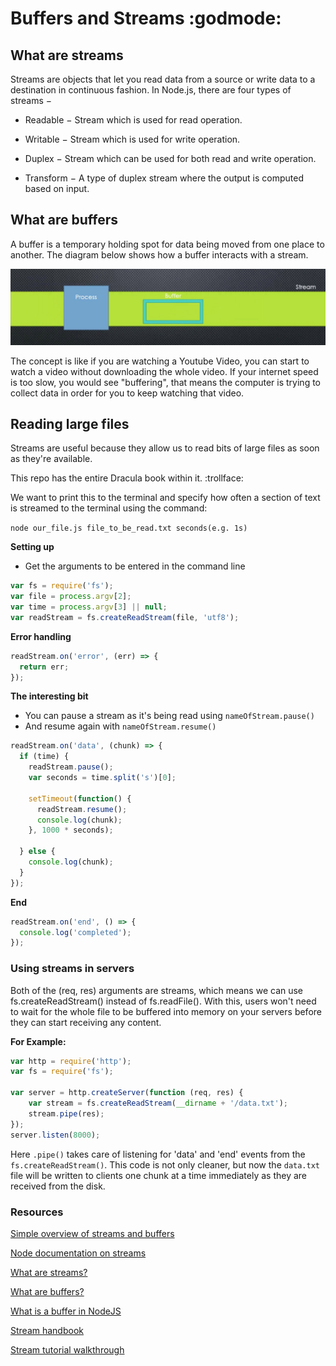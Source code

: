 # Buffers and Streams :godmode:

## What are streams

Streams are objects that let you read data from a source or write data to a destination in continuous fashion. In Node.js, there are four types of streams −

- Readable − Stream which is used for read operation.

- Writable − Stream which is used for write operation.

- Duplex − Stream which can be used for both read and write operation.

- Transform − A type of duplex stream where the output is computed based on input.

## What are buffers

A buffer is a temporary holding spot for data being moved from one place to another. The diagram below shows how a buffer interacts with a stream.

![Diagram of a buffer](buffer.png)

The concept is like if you are watching a Youtube Video, you can start to watch a video without downloading the whole video. If your internet speed is too slow, you would see "buffering", that means the computer is trying to collect data in order for you to keep watching that video.

## Reading large files

Streams are useful because they allow us to read bits of large files as soon as they're available.

This repo has the entire Dracula book within it. :trollface:

We want to print this to the terminal and specify how often a section of text is streamed to the terminal using the command:

`
node our_file.js file_to_be_read.txt seconds(e.g. 1s)
`

**Setting up**
* Get the arguments to be entered in the command line

```javascript
var fs = require('fs');
var file = process.argv[2];
var time = process.argv[3] || null;
var readStream = fs.createReadStream(file, 'utf8');
```

**Error handling**

```javascript
readStream.on('error', (err) => {
  return err;
});
```

**The interesting bit**
* You can pause a stream as it's being read using `nameOfStream.pause()`
* And resume again with `nameOfStream.resume()`

```javascript
readStream.on('data', (chunk) => {
  if (time) {
    readStream.pause();
    var seconds = time.split('s')[0];

    setTimeout(function() {
      readStream.resume();
      console.log(chunk);
    }, 1000 * seconds);

  } else {
    console.log(chunk);
  }
});
```
**End**

```javascript
readStream.on('end', () => {
  console.log('completed');
});
```

### Using streams in servers
Both of the (req, res) arguments are streams, which means we can use fs.createReadStream() instead of fs.readFile(). With this,  users won't need to wait for the whole file to be buffered into memory on your servers before they can start receiving any content.

**For Example:**

```javascript
var http = require('http');
var fs = require('fs');

var server = http.createServer(function (req, res) {
    var stream = fs.createReadStream(__dirname + '/data.txt');
    stream.pipe(res);
});
server.listen(8000);
```

Here `.pipe()` takes care of listening for 'data' and 'end' events from the `fs.createReadStream()`. This code is not only cleaner, but now the `data.txt` file will be written to clients one chunk at a time immediately as they are received from the disk.

### Resources

[Simple overview of streams and buffers](https://www.sitepoint.com/basics-node-js-streams/)

[Node documentation on streams](https://nodejs.org/api/stream.html)

[What are streams?](https://www.tutorialspoint.com/nodejs/nodejs_streams.htm)

[What are buffers?](https://www.tutorialspoint.com/nodejs/nodejs_buffers.htm)

[What is a buffer in NodeJS](http://stackoverflow.com/questions/14551006/what-is-a-buffer-in-node-js)

[Stream handbook](https://github.com/substack/stream-handbook)

[Stream tutorial walkthrough](https://github.com/workshopper/stream-adventure)
